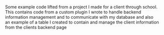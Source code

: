 Some example code lifted from a project I made for a client through school.
This contains code from a custom plugin I wrote to handle backend information management and to communicate with my database
and also an example of a table I created to contain and manage the client information from the clients backend page
